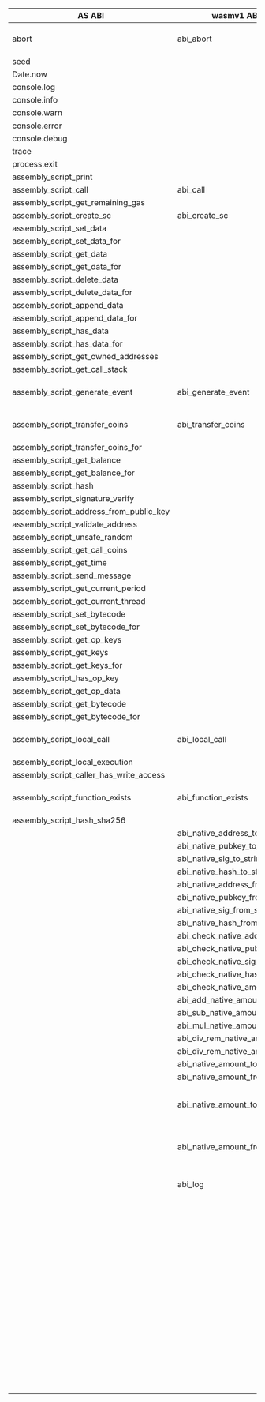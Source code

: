 | AS ABI                                  | wasmv1 ABI                     | proto                               | comment                     |
| --------------------------------------- | ------------------------------ | ----------------------------------- | --------------------------- |
| abort                                   | abi_abort                      |                                     | working need update         |
| seed                                    |                                |                                     |                             |
| Date.now                                |                                |                                     |                             |
| console.log                             |                                |                                     |                             |
| console.info                            |                                |                                     |                             |
| console.warn                            |                                |                                     |                             |
| console.error                           |                                |                                     |                             |
| console.debug                           |                                |                                     |                             |
| trace                                   |                                |                                     |                             |
| process.exit                            |                                |                                     |                             |
| assembly_script_print                   |                                |                                     |                             |
| assembly_script_call                    | abi_call                       |                                     |                             |
| assembly_script_get_remaining_gas       |                                |                                     |                             |
| assembly_script_create_sc               | abi_create_sc                  | CreateSCResult                      |                             |
| assembly_script_set_data                |                                |                                     |                             |
| assembly_script_set_data_for            |                                |                                     |                             |
| assembly_script_get_data                |                                |                                     |                             |
| assembly_script_get_data_for            |                                |                                     |                             |
| assembly_script_delete_data             |                                |                                     |                             |
| assembly_script_delete_data_for         |                                |                                     |                             |
| assembly_script_append_data             |                                |                                     |                             |
| assembly_script_append_data_for         |                                |                                     |                             |
| assembly_script_has_data                |                                |                                     |                             |
| assembly_script_has_data_for            |                                |                                     |                             |
| assembly_script_get_owned_addresses     |                                |                                     |                             |
| assembly_script_get_call_stack          |                                |                                     |                             |
| assembly_script_generate_event          | abi_generate_event             | GenerateEventResult                 | working need update         |
| assembly_script_transfer_coins          | abi_transfer_coins             | TransferCoinsResult                 | working need update         |
| assembly_script_transfer_coins_for      |                                |                                     |                             |
| assembly_script_get_balance             |                                |                                     |                             |
| assembly_script_get_balance_for         |                                |                                     |                             |
| assembly_script_hash                    |                                |                                     |                             |
| assembly_script_signature_verify        |                                |                                     |                             |
| assembly_script_address_from_public_key |                                |                                     |                             |
| assembly_script_validate_address        |                                |                                     |                             |
| assembly_script_unsafe_random           |                                |                                     |                             |
| assembly_script_get_call_coins          |                                |                                     |                             |
| assembly_script_get_time                |                                |                                     |                             |
| assembly_script_send_message            |                                |                                     |                             |
| assembly_script_get_current_period      |                                |                                     |                             |
| assembly_script_get_current_thread      |                                |                                     |                             |
| assembly_script_set_bytecode            |                                |                                     |                             |
| assembly_script_set_bytecode_for        |                                |                                     |                             |
| assembly_script_get_op_keys             |                                |                                     |                             |
| assembly_script_get_keys                |                                |                                     |                             |
| assembly_script_get_keys_for            |                                |                                     |                             |
| assembly_script_has_op_key              |                                |                                     |                             |
| assembly_script_get_op_data             |                                |                                     |                             |
| assembly_script_get_bytecode            |                                |                                     |                             |
| assembly_script_get_bytecode_for        |                                |                                     |                             |
| assembly_script_local_call              | abi_local_call                 |                                     | working need update         |
| assembly_script_local_execution         |                                |                                     |                             |
| assembly_script_caller_has_write_access |                                |                                     |                             |
| assembly_script_function_exists         | abi_function_exists            |                                     | working need update         |
| assembly_script_hash_sha256             |                                |                                     |                             |
|                                         | abi_native_address_to_string   | NativeAddressToStringResult         |                             |
|                                         | abi_native_pubkey_to_string    | NativePubKeyToStringResult          |                             |
|                                         | abi_native_sig_to_string       | NativeSigToStringResult             |                             |
|                                         | abi_native_hash_to_string      | NativeHashToStringResult            |                             |
|                                         | abi_native_address_from_string | NativeAddressFromStringResult       |                             |
|                                         | abi_native_pubkey_from_string  | NativePubKeyFromStringResult        |                             |
|                                         | abi_native_sig_from_string     | NativeSigFromStringResult           |                             |
|                                         | abi_native_hash_from_string    | NativeHashFromStringResult          |                             |
|                                         | abi_check_native_address       | CheckNativeAddressResult            |                             |
|                                         | abi_check_native_pubkey        | CheckNativePubKeyResult             |                             |
|                                         | abi_check_native_sig           | CheckNativeSigResult                |                             |
|                                         | abi_check_native_hash          | CheckNativeHashResult               |                             |
|                                         | abi_check_native_amount        | CheckNativeAmountResult             |                             |
|                                         | abi_add_native_amounts         | AddNativeAmountsResult              |                             |
|                                         | abi_sub_native_amounts         | SubNativeAmountsResult              |                             |
|                                         | abi_mul_native_amount          | MulNativeAmountResult               |                             |
|                                         | abi_div_rem_native_amount      | ScalarDivRemNativeAmountResult      |                             |
|                                         | abi_div_rem_native_amounts     | DivRemNativeAmountResult            |                             |
|                                         | abi_native_amount_to_string    | NativeAmountToStringResult          |                             |
|                                         | abi_native_amount_from_string  | NativeAmountFromStringResult        |                             |
|                                         | abi_native_amount_to_bytes     |                                     | to be removed in sc-runtime |
|                                         | abi_native_amount_from_bytes   |                                     | to be removed in sc-runtime |
|                                         | abi_log                        |                                     | tempory, for dev purpose    |
|                                         |                                | CheckedAddNativeTimeResult          |                             |
|                                         |                                | CheckedSubNativeTimeResult          |                             |
|                                         |                                | CheckedMulNativeTimeResult          |                             |
|                                         |                                | CheckedScalarDivRemNativeTimeResult |                             |
|                                         |                                | CheckedDivRemNativeTimeResult       |                             |
|                                         |                                | CompareNativeTimeResult             |                             |
|                                         |                                | CompareNativeAddressResult          |                             |
|                                         |                                | CompareNativePubKeyResult           |                             |
|                                         |                                | CompareNativeSigResult              |                             |
|                                         |                                | VerifyNativeSigResult               |                             |
|                                         |                                | CompareNativeAmountResult           |                             |
|                                         |                                | Keccak256Result                     |                             |
|                                         |                                | VerifyEvmSigResult                  |                             |
|                                         |                                | VerifyBlsSingleSigResult            |                             |
|                                         |                                | VerifyBlsMultiSigResult             |                             |